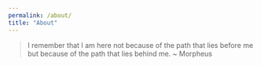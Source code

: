 ```yaml
---
permalink: /about/
title: "About"
---
```


> I remember that I am here not because of the path that lies before me but because of the path that lies behind me.
> ~ Morpheus